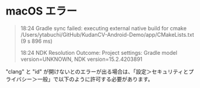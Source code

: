# macOS エラー

> 18:24	Gradle sync failed: executing external native build for cmake /Users/ytabuchi/GitHub/KudanCV-Android-Demo/app/CMakeLists.txt (9 s 896 ms)
>   
> 18:24	NDK Resolution Outcome: Project settings: Gradle model version=UNKNOWN, NDK version=15.2.4203891

"clang" と "id" が開けないとのエラーが出る場合は、「設定＞セキュリティとプライバシー＞一般」で以下のように許可する必要があります。


